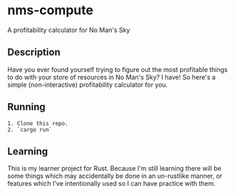 # nms-compute

A profitability calculator for No Man's Sky

## Description

Have you ever found yourself trying to figure out the most profitable things to do with your store of resources in No Man's Sky? I have! So here's a simple (non-interactive) profitability calculator for you.

## Running

    1. Clone this repo.
    2. `cargo run`

## Learning

This is my learner project for Rust. Because I'm still learning there will be some things which may accidentally be done in an un-rustlike manner, or features which I've intentionally used so I can have practice with them.
